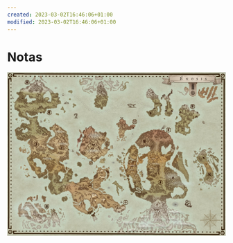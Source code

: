```yaml
---
created: 2023-03-02T16:46:06+01:00
modified: 2023-03-02T16:46:06+01:00
---
```


# Notas

![Image](./1d71ce3edad6ef7e8e06195689efea42.jpg)
